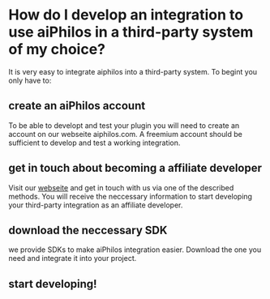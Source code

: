 # How do I develop an integration to use aiPhilos in a third-party system of my choice?

It is very easy to integrate aiphilos into a third-party system. To begint you only have to:

## create an aiPhilos account
To be able to developt and test your plugin you will need to create an account on our webseite aiphilos.com. A freemium account should be sufficient to develop and test a working integration.

## get in touch about becoming a affiliate developer
Visit our [webseite](https://www.aiphilos.com/partnerprogramm/entwicklungspartner) and get in touch with us via one of the described methods. You will receive the neccessary information to start developing your third-party integration as an affiliate developer.


## download the neccessary SDK
we provide SDKs to make aiPhilos integration easier. Download the one you need and integrate it into your project.

## start developing!

